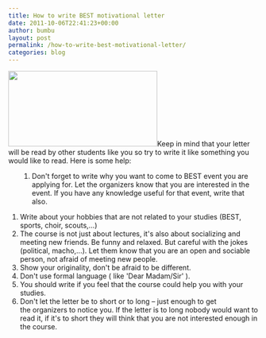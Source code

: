 ```yaml
---
title: How to write BEST motivational letter
date: 2011-10-06T22:41:23+00:00
author: bumbu
layout: post
permalink: /how-to-write-best-motivational-letter/
categories: blog
---
```

<a href="http://bumbu.me/wp-content/uploads/2011/10/BEST_Chisinau_logo.png"><img class="alignright size-medium wp-image-145" title="BEST_Chisinau_logo" src="http://bumbu.me/wp-content/uploads/2011/10/BEST_Chisinau_logo-300x152.png" alt="" width="300" height="152" /></a>Keep in mind that your letter will be read by other students like you so try to write it like something you would like to read. Here is some help:
<ol>
<ol>
	<li>Don't forget to write why you want to come to BEST event you are applying for. Let the organizers know that you are interested in the event. If you have any knowledge useful for that event, write that also.</li>
</ol>
</ol>
<!--more-->
<ol>
	<li>Write about your hobbies that are not related to your studies (BEST, sports, choir, scouts,...)</li>
	<li>The course is not just about lectures, it's also about socializing and meeting new friends. Be funny and relaxed. But careful with the jokes (political, macho,...). Let them know that you are an open and sociable person, not afraid of meeting new people.</li>
	<li>Show your originality, don't be afraid to be different.</li>
	<li>Don't use formal language ( like 'Dear Madam/Sir' ).</li>
	<li>You should write if you feel that the course could help you with your studies.</li>
	<li>Don't let the letter be to short or to long – just enough to get the organizers to notice you. If the letter is to long nobody would want to read it, if it's to short they will think that you are not interested enough in the course.</li>
</ol>
